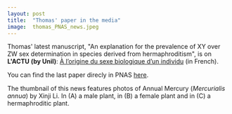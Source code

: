 ```yaml
---
layout: post
title:  "Thomas' paper in the media"
image:  thomas_PNAS_news.jpeg
---
```


Thomas' latest manuscript, "An explanation for the prevalence of XY over ZW sex determination in species derived from hermaphroditism", is on **L'ACTU (by Unil)**: [À l’origine du sexe biologique d’un individu](https://news.unil.ch/display/1726662588078) (in French).

You can find the last paper direcly in PNAS [here](https://doi.org/10.1073/pnas.2406305121). 

The thumbnail of this news features photos of Annual Mercury (*Mercurialis annua*) by Xinji Li. In (A) a male plant, in (B) a female plant and in (C) a hermaphroditic plant.
